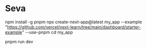 # Seva

npm install -g pnpm
npx create-next-app@latest my_app --example "https://github.com/vercel/next-learn/tree/main/dashboard/starter-example" --use-pnpm
cd my_app
<!-- pnpm i -->
pnpm run dev
